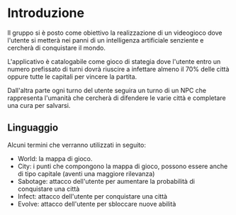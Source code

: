 # Introduzione
 Il gruppo si è posto come obiettivo la realizzazione di un videogioco
 dove l'utente si metterà nei panni di un intelligenza artificiale senziente e
 cercherà di conquistare il mondo.
 
 L'applicativo è catalogabile come gioco di stategia dove l'utente entro
 un numero prefissato di turni dovrà riuscire a infettare almeno il 70% 
 delle città oppure tutte le capitali per vincere la partita.
 
 Dall'altra parte ogni turno del utente seguira un turno di un NPC che
 rappresenta l'umanità che cercherà di difendere le varie città e completare
 una cura per salvarsi.
 
## Linguaggio
Alcuni termini che verranno utilizzati in seguito: 
- World: la mappa di gioco.
- City: i punti che compongono la mappa di gioco, possono essere
anche di tipo capitale (aventi una maggiore rilevanza)
- Sabotage: attacco dell'utente per aumentare la probabilità di 
conquistare una città
- Infect: attacco dell'utente per conquistare una città
- Evolve: attacco dell'utente per sbloccare nuove abilità

